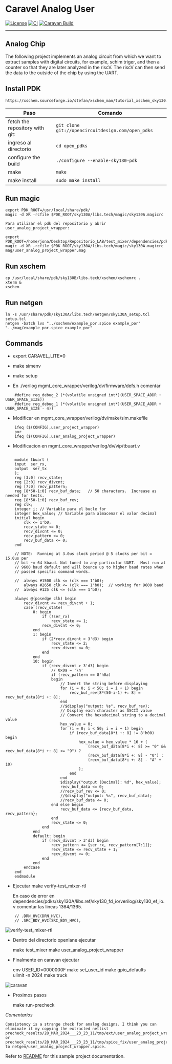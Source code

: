 # Caravel Analog User

[![License](https://img.shields.io/badge/License-Apache%202.0-blue.svg)](https://opensource.org/licenses/Apache-2.0) [![CI](https://github.com/efabless/caravel_user_project_analog/actions/workflows/user_project_ci.yml/badge.svg)](https://github.com/efabless/caravel_user_project_analog/actions/workflows/user_project_ci.yml) [![Caravan Build](https://github.com/efabless/caravel_user_project_analog/actions/workflows/caravan_build.yml/badge.svg)](https://github.com/efabless/caravel_user_project_analog/actions/workflows/caravan_build.yml)

---

## Analog Chip

The following project implements an analog circuit from which we want to extract samples with digital circuits, for example, schim triger, and then a counter so that they are later analyzed in the riscV. The riscV can then send the data to the outside of the chip by using the UART.

## Install PDK

    https://xschem.sourceforge.io/stefan/xschem_man/tutorial_xschem_sky130.html

| Paso                                       | Comando                                              |
|--------------------------------------------|------------------------------------------------------|
| fetch the repository with git:             | `git clone git://opencircuitdesign.com/open_pdks`    |
| ingreso al directorio                      | `cd open_pdks`                                       |
| configure the build                        | `./configure --enable-sky130-pdk`                    |
| make                                       | `make`                                               |
| make install                               | `sudo make install`                                  |

## Run magic

    export PDK_ROOT=/usr/local/share/pdk/
    magic -d XR -rcfile $PDK_ROOT/sky130A/libs.tech/magic/sky130A.magicrc

    Para utilizar el pdk del repositorio y abrir user_analog_project_wrapper:

    export PDK_ROOT=/home/jona/Desktop/Repositorio_LAB/test_mixer/dependencies/pdks/
    magic -d XR -rcfile $PDK_ROOT/sky130A/libs.tech/magic/sky130A.magicrc mag/user_analog_project_wrapper.mag




## Run xschem

    cp /usr/local/share/pdk/sky130B/libs.tech/xschem/xschemrc .
    xterm &
    xschem

## Run netgen

    ln -s /usr/share/pdk/sky130A/libs.tech/netgen/sky130A_setup.tcl setup.tcl
    netgen -batch lvs "../xschem/example_por.spice example_por" "../mag/example_por.spice example_por"
    

## Commands

- export CARAVEL_LITE=0

- make simenv

- make setup


- En ./verilog mgmt_core_wrapper/verilog/dv/firmware/defs.h comentar

```
    #define reg_debug_2 (*(volatile unsigned int*)(USER_SPACE_ADDR + USER_SPACE_SIZE))
    #define reg_debug_1 (*(volatile unsigned int*)(USER_SPACE_ADDR + USER_SPACE_SIZE - 4))    
```
- Modificar en mgmt_core_wrapper/verilog/dv/make/sim.makefile  

```
	ifeq ($(CONFIG),user_project_wrapper)
	por
    ifeq ($(CONFIG),user_analog_project_wrapper)
```

- Modificacion en mgmt_core_wrapper/verilog/dv/vip/tbuart.v

```

    module tbuart (
    input  ser_rx,
    output  ser_tx
    );
	reg [3:0] recv_state;
	reg [2:0] recv_divcnt;
	reg [7:0] recv_pattern;
	reg [8*50-1:0] recv_buf_data;	// 50 characters.  Increase as needed for tests.
	reg [8*50-1:0] recv_buf_rev;	
	reg clk;
	integer i; // Variable para el bucle for
	integer hex_value; // Variable para almacenar el valor decimal
	initial begin
		clk <= 1'b0;
		recv_state <= 0;
		recv_divcnt <= 0;
		recv_pattern <= 0;
		recv_buf_data <= 0;
	end

	// NOTE:  Running at 3.0us clock period @ 5 clocks per bit = 15.0us per
	// bit ~= 64 kbaud. Not tuned to any particular UART.  Most run at
	// 9600 baud default and will bounce up to higher baud rates when
	// passed specific command words.

    //	always #1500 clk <= (clk === 1'b0);
        always #2650 clk <= (clk === 1'b0);  // working for 9600 baud
    //	always #125 clk <= (clk === 1'b0);

	always @(posedge clk) begin
		recv_divcnt <= recv_divcnt + 1;
		case (recv_state)
			0: begin
				if (!ser_rx)
					recv_state <= 1;
				recv_divcnt <= 0;
			end
			1: begin
				if (2*recv_divcnt > 3'd3) begin
					recv_state <= 2;
					recv_divcnt <= 0;
				end
			end
			10: begin
				if (recv_divcnt > 3'd3) begin
					// 0x0a = '\n'
					if (recv_pattern == 8'h0a) 
					begin
						// Invert the string before displaying
						for (i = 0; i < 50; i = i + 1) begin
							recv_buf_rev[8*(50-i-1) +: 8] = recv_buf_data[8*i +: 8];
						end
						//$display("output: %s", recv_buf_rev);
						// Display each character as ASCII value
                        // Convert the hexadecimal string to a decimal value
                        hex_value = 0;
                        for (i = 0; i < 50; i = i + 1) begin
                            if (recv_buf_data[8*i +: 8] != 8'h00) begin
                                hex_value = hex_value * 16 + (
                                    (recv_buf_data[8*i +: 8] >= "0" && recv_buf_data[8*i +: 8] <= "9") ?
                                    (recv_buf_data[8*i +: 8] - "0") :
                                    (recv_buf_data[8*i +: 8] - "A" + 10)
                                );
                            end
                        end
                        $display("output (Decimal): %d", hex_value);
						recv_buf_data <= 0;
						//recv_buf_rev <= 0;
						//$display("output: %s", recv_buf_data);
						//recv_buf_data <= 0;
					end else begin
						recv_buf_data <= {recv_buf_data, recv_pattern};
					end
					recv_state <= 0;
				end
			end
			default: begin
				if (recv_divcnt > 3'd3) begin
					recv_pattern <= {ser_rx, recv_pattern[7:1]};
					recv_state <= recv_state + 1;
					recv_divcnt <= 0;
				end
			end
		endcase
	end
    endmodule
```

- Ejecutar make verify-test_mixer-rtl

	En caso de error en dependencies/pdks/sky130A/libs.ref/sky130_fd_io/verilog/sky130_ef_io.v comentar las lineas 1364/1365.
```	
	// .DRN_HVC(DRN_HVC),
	// .SRC_BDY_HVC(SRC_BDY_HVC),
```
![verify-test_mixer-rtl](docs/images/img_1.jpg)

- Dentro del directorio openlane ejecutar

	make test_mixer
	make user_analog_project_wrapper

- Finalmente en caravan ejecutar

	env USER_ID=0000000F make set_user_id 
	make gpio_defaults  
	ulimit -n 2024
	make truck

![caravan](docs/images/Caravan.jpg)

- Proximos pasos

	make run-precheck

_Comentarios_

```
Consistency is a strange check for analog designs. I think you can eliminate it my copying the extracted netlist precheck_results/28_MAR_2024___23_23_11/tmp/ext/user_analog_project_wrapper.gds.spice or precheck_results/28_MAR_2024___23_23_11/tmp/spice_fix/user_analog_project_wrapper.spice to netgen/user_analog_project_wrapper.spice.
```

Refer to [README](docs/source/index.rst) for this sample project documentation. 
